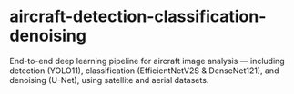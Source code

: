 # aircraft-detection-classification-denoising
End-to-end deep learning pipeline for aircraft image analysis — including detection (YOLO11), classification (EfficientNetV2S &amp; DenseNet121), and denoising (U-Net), using satellite and aerial datasets.
